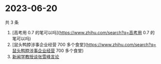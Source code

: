 # 2023-06-20

共 3 条

<!-- BEGIN ZHIHUSEARCH -->
<!-- 最后更新时间 Tue Jun 20 2023 19:05:03 GMT+0800 (China Standard Time) -->
1. [高考用 0.7 的笔可以吗](https://www.zhihu.com/search?q=高考用 0.7 的笔可以吗)
1. [鼠头鸭脖涉事企业经营 700 多个食堂](https://www.zhihu.com/search?q=鼠头鸭脖涉事企业经营 700 多个食堂)
1. [新闻学教授谈张雪峰言论](https://www.zhihu.com/search?q=新闻学教授谈张雪峰言论)
<!-- END ZHIHUSEARCH -->
